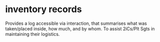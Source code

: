 # inventory records

Provides a log accessible via interaction, that summarises what was taken/placed inside, how much, and by whom. To assist 2iCs/Plt Sgts in maintaining their logistics.